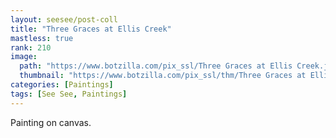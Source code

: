 ```yaml
---
layout: seesee/post-coll
title: "Three Graces at Ellis Creek"
mastless: true
rank: 210
image:
  path: "https://www.botzilla.com/pix_ssl/Three Graces at Ellis Creek.jpg"
  thumbnail: "https://www.botzilla.com/pix_ssl/thm/Three Graces at Ellis Creek.jpg"
categories: [Paintings]
tags: [See See, Paintings]
---
```


Painting on canvas.



